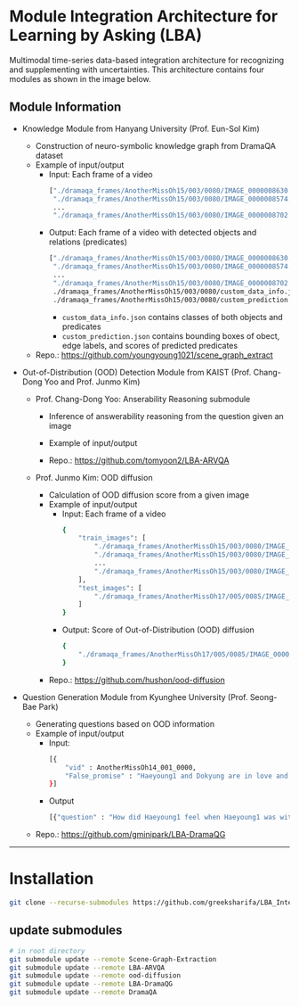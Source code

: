 # Module Integration Architecture for Learning by Asking (LBA)
Multimodal time-series data-based integration architecture for recognizing and supplementing with uncertainties. This architecture contains four modules as shown in the image below.


## Module Information

- Knowledge Module from Hanyang University (Prof. Eun-Sol Kim)
    - Construction of neuro-symbolic knowledge graph from DramaQA dataset
    - Example of input/output
        - Input: Each frame of a video
            ```bash
            ["./dramaqa_frames/AnotherMissOh15/003/0080/IMAGE_0000008630.jpg",
             "./dramaqa_frames/AnotherMissOh15/003/0080/IMAGE_0000008574.jpg",
             ...
             "./dramaqa_frames/AnotherMissOh15/003/0080/IMAGE_0000008702.jpg"]
            ```
        - Output: Each frame of a video with detected objects and relations (predicates)
            ```bash
            ["./dramaqa_frames/AnotherMissOh15/003/0080/IMAGE_0000008630.jpg",
             "./dramaqa_frames/AnotherMissOh15/003/0080/IMAGE_0000008574.jpg",
             ...
             "./dramaqa_frames/AnotherMissOh15/003/0080/IMAGE_0000008702.jpg",
             ./dramaqa_frames/AnotherMissOh15/003/0080/custom_data_info.json,
             ./dramaqa_frames/AnotherMissOh15/003/0080/custom_prediction.json,]
            ```
            - ```custom_data_info.json``` contains classes of both objects and predicates
            - ```custom_prediction.json``` contains bounding boxes of obect, edge labels, and scores of predicted predicates
    - Repo.: https://github.com/youngyoung1021/scene_graph_extract

- Out-of-Distribution (OOD) Detection Module from KAIST (Prof. Chang-Dong Yoo and Prof. Junmo Kim)
    - Prof. Chang-Dong Yoo: Anserability Reasoning submodule
        - Inference of answerability reasoning from the question given an image
        - Example of input/output
        
        - Repo.: https://github.com/tomyoon2/LBA-ARVQA

    - Prof. Junmo Kim: OOD diffusion
        - Calculation of OOD diffusion score from a given image
        - Example of input/output
            - Input: Each frame of a video 
                ```bash
                {
                    "train_images": [
                        "./dramaqa_frames/AnotherMissOh15/003/0080/IMAGE_0000008630.jpg",
                        "./dramaqa_frames/AnotherMissOh15/003/0080/IMAGE_0000008574.jpg",
                        ...
                        "./dramaqa_frames/AnotherMissOh15/003/0080/IMAGE_0000008702.jpg",
                    ],
                    "test_images": [
                        "./dramaqa_frames/AnotherMissOh17/005/0085/IMAGE_0000008574.jpg"
                    ]
                }
                ```
            - Output: Score of Out-of-Distribution (OOD) diffusion
                ```bash
                {
                    "./dramaqa_frames/AnotherMissOh17/005/0085/IMAGE_0000008521.jpg": 0.7401852011680603
                }
                ```
        - Repo.: https://github.com/hushon/ood-diffusion
    
- Question Generation Module from Kyunghee University (Prof. Seong-Bae Park)
    - Generating questions based on OOD information
    - Example of input/output
        - Input: 
            ```bash
            [{
                "vid" : AnotherMissOh14_001_0000,
                "False_promise" : "Haeyoung1 and Dokyung are in love and the two went through many things before starting to date."
            }]
            ```
        - Output
            ```bash
            [{"question" : "How did Haeyoung1 feel when Haeyoung1 was with Dokyung?"}]
            ```
    - Repo.: https://github.com/gminipark/LBA-DramaQG


---

# Installation

```bash
git clone --recurse-submodules https://github.com/greeksharifa/LBA_Integration.git

```

## update submodules
```bash
# in root directory
git submodule update --remote Scene-Graph-Extraction
git submodule update --remote LBA-ARVQA
git submodule update --remote ood-diffusion
git submodule update --remote LBA-DramaQG
git submodule update --remote DramaQA
```
